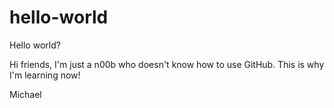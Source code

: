 # hello-world
Hello world?

Hi friends,
I'm just a n00b who doesn't know how to use GitHub. This is why I'm learning now!

Michael
